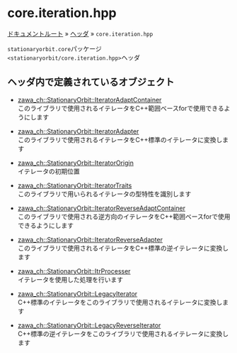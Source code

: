 # core.iteration.hpp

[ドキュメントルート](../../index.md) » [ヘッダ](../index.md) » `core.iteration.hpp`

`stationaryorbit.core`パッケージ  
`<stationaryorbit/core.iteration.hpp>`ヘッダ  

## ヘッダ内で定義されているオブジェクト

- [zawa_ch::StationaryOrbit::IteratorAdaptContainer](../../objects/core/iteratoradaptcontainer.md)  
    このライブラリで使用されるイテレータをC++範囲ベースforで使用できるようにします

- [zawa_ch::StationaryOrbit::IteratorAdapter](../../objects/core/iteratoradapter.md)  
    このライブラリで使用されるイテレータをC++標準のイテレータに変換します

- [zawa_ch::StationaryOrbit::IteratorOrigin](../../objects/core/iteratororigin.md)  
    イテレータの初期位置

- [zawa_ch::StationaryOrbit::IteratorTraits](../../objects/core/iteratortraits.md)  
    このライブラリで用いられるイテレータの型特性を識別します

- [zawa_ch::StationaryOrbit::IteratorReverseAdaptContainer](../../objects/core/iteratorreverseadaptcontainer.md)  
    このライブラリで使用される逆方向のイテレータをC++範囲ベースforで使用できるようにします

- [zawa_ch::StationaryOrbit::IteratorReverseAdapter](../../objects/core/iteratorreverseadapter.md)  
    このライブラリで使用されるイテレータをC++標準の逆イテレータに変換します

- [zawa_ch::StationaryOrbit::ItrProcesser](../../objects/core/itrprocesser.md)  
    イテレータを使用した処理を行います

- [zawa_ch::StationaryOrbit::LegacyIterator](../../objects/core/legacyiterator.md)  
    C++標準のイテレータをこのライブラリで使用されるイテレータに変換します

- [zawa_ch::StationaryOrbit::LegacyReverseIterator](../../objects/core/legacyreverseiterator.md)  
    C++標準の逆イテレータをこのライブラリで使用されるイテレータに変換します
